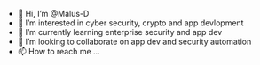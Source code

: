 - 👋 Hi, I’m @Malus-D
- 👀 I’m interested in cyber security, crypto and app devlopment
- 🌱 I’m currently learning enterprise security and app dev
- 💞️ I’m looking to collaborate on app dev and security automation 
- 📫 How to reach me ...

<!---
Malus-D/Malus-D is a ✨ special ✨ repository because its `README.md` (this file) appears on your GitHub profile.
You can click the Preview link to take a look at your changes.
--->

